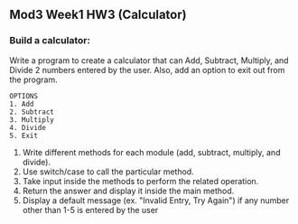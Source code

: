 ## Mod3 Week1 HW3 (Calculator)
### Build a calculator:
Write a program to create a calculator that can Add, Subtract, Multiply, and Divide 2 numbers entered by the user. Also, add an option to exit out from the program.
```
OPTIONS
1. Add
2. Subtract
3. Multiply
4. Divide
5. Exit
```
1. Write different methods for each module (add, subtract, multiply, and divide).
2. Use switch/case to call the particular method.
3. Take input inside the methods to perform the related operation.
4. Return the answer and display it inside the main method.
5. Display a default message (ex. "Invalid Entry, Try Again") if any number other than 1-5 is entered by the user
